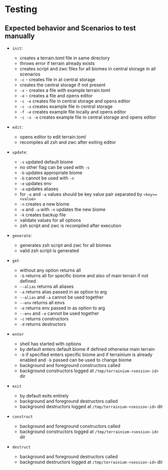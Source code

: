 # Testing

## Expected behavior and Scenarios to test manually

- `init`:

  - creates a terrain.toml file in same directory
  - throws error if terrain already exists
  - creates script and zwc files for all biomes in central storage in all scenarios
  - `-c` - creates file in at central storage
  - creates the central storage if not present
  - `-x` - creates a file with example terrain.toml
  - `-e` - creates a file and opens editor
  - `-c -e` creates file in central storage and opens editor
  - `-c -x` creates example file in central storage
  - `-f -e` creates example file locally and opens editor
  - `-c -x -e` creates example file in central storage and opens editor

- `edit`:

  - opens editor to edit terrain.toml
  - recompiles all zsh and zwc after exiting editor

- `update`:

  - `-s` updated default biome
  - no other flag can be used with `-s`
  - `-b` updates appropriate biome
  - `-b` cannot be used with `-n`
  - `-e` updates env
  - `-a` updates aliases
  - for `-e` and `-a` values should be key value pair separated by `<key>=<value>`
  - `-n` creates a new biome
  - `-e` and `-a` with `-n` updates the new biome
  - `-k` creates backup file
  - validate values for all options
  - zsh script and zwc is recompiled after execution

- `generate`:

  - generates zsh script and zwc for all biomes
  - valid zsh script is generated

- `get`

  - without any option returns all
  - `-b` returns all for specific biome and also of main terrain if not defined
  - `--alias` returns all aliases
  - `-a` returns alias passed in as option to arg
  - `--alias` and `-a` cannot be used together
  - `--env` returns all envs
  - `-e` returns env passed in as option to arg
  - `--env` and `-e` cannot be used together
  - `-c` returns constructors
  - `-d` returns destructors

- `enter`

  - shell has started with options
  - by default enters default biome if defined otherwise main terrain
  - `-b` if specified enters specific biome and if terrainium is already enabled
    and `-b` passed can be used to change biome
  - background and foreground constructors called
  - background constructors logged at `/tmp/terrainium-<session-id>` dir

- `exit`

  - by default exits entirely
  - background and foreground destructors called
  - background destructors logged at `/tmp/terrainium-<session-id>` dir

- `construct`

  - background and foreground constructors called
  - background constructors logged at `/tmp/terrainium-<session-id>` dir

- `destruct`
  - background and foreground destructors called
  - background destructors logged at `/tmp/terrainium-<session-id>` dir
